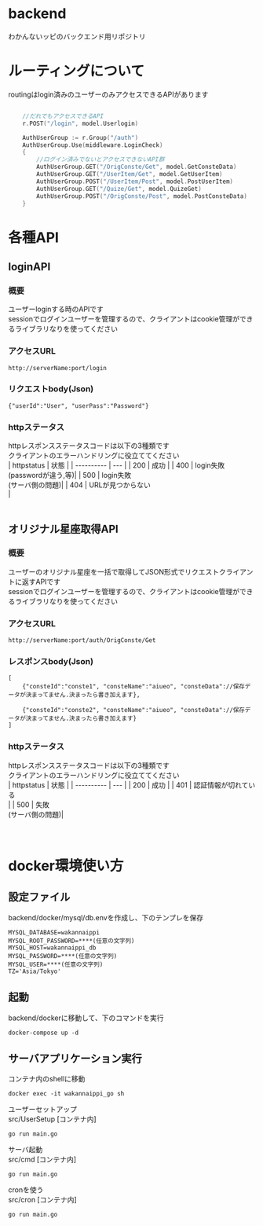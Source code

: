 # backend
わかんないッピのバックエンド用リポジトリ



# ルーティングについて
routingはlogin済みのユーザーのみアクセスできるAPIがあります
```go:routing.go

    //だれでもアクセスできるAPI
    r.POST("/login", model.Userlogin)   

	AuthUserGroup := r.Group("/auth")
	AuthUserGroup.Use(middleware.LoginCheck)
	{
        //ログイン済みでないとアクセスできないAPI群
		AuthUserGroup.GET("/OrigConste/Get", model.GetConsteData)
		AuthUserGroup.GET("/UserItem/Get", model.GetUserItem)      
		AuthUserGroup.POST("/UserItem/Post", model.PostUserItem)  
		AuthUserGroup.GET("/Quize/Get", model.QuizeGet)            
		AuthUserGroup.POST("/OrigConste/Post", model.PostConsteData) 
	}

```

# 各種API
## loginAPI
### 概要
ユーザーloginする時のAPIです<br>
sessionでログインユーザーを管理するので、クライアントはcookie管理ができるライブラリなりを使ってください<br>
### アクセスURL
```URL
http://serverName:port/login
```
### リクエストbody(Json)
```
{"userId":"User", "userPass":"Password"}
```
### httpステータス<br>
httpレスポンスステータスコードは以下の3種類です<br>
クライアントのエラーハンドリングに役立ててください<br>
| httpstatus | 状態 |
| ---------- | ---  |
|    200     | 成功 |
|    400     | login失敗<br>(passwordが違う,等)|
|    500     | login失敗<br>(サーバ側の問題)|
|    404     | URLが見つからない<br>|
<br><br>

## オリジナル星座取得API
### 概要
ユーザーのオリジナル星座を一括で取得してJSON形式でリクエストクライアントに返すAPIです<br>
sessionでログインユーザーを管理するので、クライアントはcookie管理ができるライブラリなりを使ってください<br>

### アクセスURL
```URL
http://serverName:port/auth/OrigConste/Get
```
### レスポンスbody(Json)
```
[
    {"consteId":"conste1", "consteName":"aiueo", "consteData"://保存データが決まってません.決まったら書き加えます},

    {"consteId":"conste2", "consteName":"aiueo", "consteData"://保存データが決まってません.決まったら書き加えます}
]
```

### httpステータス<br>
httpレスポンスステータスコードは以下の3種類です<br>
クライアントのエラーハンドリングに役立ててください<br>
| httpstatus | 状態 |
| ---------- | ---  |
|    200     | 成功 |
|    401     | 認証情報が切れている<br>|
|    500     | 失敗<br>(サーバ側の問題)|
<br><br><br>




# docker環境使い方
## 設定ファイル
backend/docker/mysql/db.envを作成し、下のテンプレを保存
```
MYSQL_DATABASE=wakannaippi
MYSQL_ROOT_PASSWORD=****(任意の文字列)
MYSQL_HOST=wakannaippi_db
MYSQL_PASSWORD=****(任意の文字列)
MYSQL_USER=****(任意の文字列)
TZ='Asia/Tokyo'
```
## 起動
backend/dockerに移動して、下のコマンドを実行
```
docker-compose up -d
```

## サーバアプリケーション実行
コンテナ内のshellに移動
```
docker exec -it wakannaippi_go sh
```
ユーザーセットアップ<br>
src/UserSetup  [コンテナ内]
```
go run main.go
```
サーバ起動<br>
src/cmd [コンテナ内]
```
go run main.go
```
cronを使う<br>
src/cron [コンテナ内]
```
go run main.go
```
